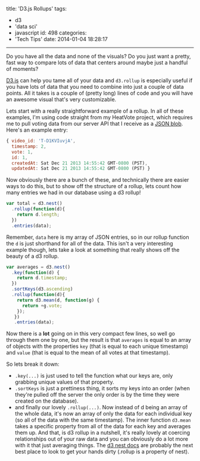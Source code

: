 title: 'D3.js Rollups'
tags:
  - d3
  - 'data sci'
  - javascript
id: 498
categories:
  - 'Tech Tips'
date: 2014-01-04 18:28:17
---

Do you have all the data and none of the visuals? Do you just want a pretty, fast way to compare lots of data that centers around maybe just a handful of moments?

[D3.js](http://d3js.org/) can help you tame all of your data and `d3.rollup` is especially useful if you have lots of data that you need to combine into just a couple of data points. All it takes is a couple of (pretty long) lines of code and you will have an awesome visual that's very customizable.

Lets start with a really straightforward example of a rollup. In all of these examples, I'm using code straight from my HeatVote project, which requires me to pull voting data from our server API that I receive as a [JSON blob](http://jsonblob.com/). Here's an example entry:
```javascript
{ video_id: 'T-D1KVIuvjA',
  timestamp: 2,
  vote: 1,
  id: 1,
  createdAt: Sat Dec 21 2013 14:55:42 GMT-0800 (PST),
  updatedAt: Sat Dec 21 2013 14:55:42 GMT-0800 (PST) }
```

Now obviously there are a bunch of these, and technically there are easier ways to do this, but to show off the structure of a rollup, lets count how many entries we had in our database using a d3 rollup!

```javascript
var total = d3.nest()
  .rollup(function(d){
    return d.length;
  })
  .entries(data);
```
Remember, `data` here is my array of JSON entries, so in our rollup function the `d` is just shorthand for all of the data. This isn't a very interesting example though, lets take a look at something that really shows off the beauty of a d3 rollup.

```javascript
var averages = d3.nest()
  .key(function(d) {
    return d.timestamp;
  })
  .sortKeys(d3.ascending)
  .rollup(function(d){
    return d3.mean(d, function(g) {
      return +g.vote;
    });
   })
   .entries(data);
```

Now there is a **lot** going on in this very compact few lines, so well go through them one by one, but the result is that `averages` is equal to an array of objects with the properties `key` (that is equal to each unique timestamp) and `value` (that is equal to the mean of all votes at that timestamp).

So lets break it down:

*   `.key(...)` is just used to tell the function what our keys are, only grabbing unique values of that property.
*   `.sortKeys` is just a prettiness thing, it sorts my keys into an order (when they're pulled off the server the only order is by the time they were created on the database).
*   and finally our lovely `.rollup(...)`. Now instead of d being an array of the whole data, it's now an array of only the data for each individual key (so all of the data with the same timestamp). The inner function `d3.mean` takes a specific property from all of the data for each key and averages them up.
And that, is d3 rollup in a nutshell, it's really lovely at coercing relationships out of your raw data and you can obviously do a lot more with it that just averaging things. The [d3 nest docs](https://github.com/mbostock/d3/wiki/Arrays#wiki-d3_nest) are probably the next best place to look to get your hands dirty (.rollup is a property of nest).
